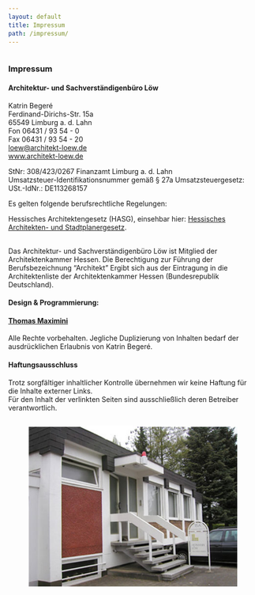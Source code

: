 ```yaml
---
layout: default
title: Impressum
path: /impressum/
---
```


<div class="content_box">

  <div class="column">
    <h3>Impressum</h3>
    <h4> Architektur- und Sachverständigenbüro Löw </h4>
    <p>Katrin Begeré<br>Ferdinand-Dirichs-Str. 15a<br>65549 Limburg a. d. Lahn <br>Fon 06431 / 93 54 - 0<br>Fax 06431 / 93 54 - 20<br><a href="mailto:loew@architekt-loew.de" title="E-Mail senden" class="mail">loew@architekt-loew.de</a><br><a href="/architektur/startseite/" title="Startseite" class="internal-link">www.architekt-loew.de</a></p>
    <p>StNr: 308/423/0267 Finanzamt Limburg a. d. Lahn<br>Umsatzsteuer-Identifikationsnummer gemäß § 27a Umsatzsteuergesetz: <br>USt.-IdNr.: DE113268157</p>
    <p>Es gelten folgende berufsrechtliche Regelungen:</p>
    <p class="bodytext">Hessisches Architektengesetz (HASG), einsehbar hier: <a href="http://www.akh.de/media/pdf/Gesetze/HASG%2030.07.2010.pdf" title="HASG" class="external-link-new-window">Hessisches Architekten- und Stadtplanergesetz</a>.</p>
    <p class="bodytext"><br>Das Architektur- und Sachverständigenbüro Löw ist Mitglied der Architektenkammer Hessen. Die Berechtigung zur Führung der Berufsbezeichnung “Architekt”  Ergibt sich aus der Eintragung in die Architektenliste der  Architektenkammer Hessen (Bundesrepublik Deutschland).</p>
    <h4>Design &amp; Programmierung:</h4>
    <h4><a href="http://www.thomasmaximini.com/" title="www.thomasmaximini.com">Thomas Maximini</a></h4>
    <p>Alle Rechte vorbehalten. Jegliche Duplizierung von Inhalten bedarf der ausdrücklichen Erlaubnis von Katrin Begeré.</p>
    <h4>Haftungsausschluss</h4>
    <p>Trotz sorgfältiger inhaltlicher Kontrolle übernehmen wir keine Haftung für die Inhalte externer Links. <br>Für den Inhalt der verlinkten Seiten sind ausschließlich deren Betreiber verantwortlich.</p>
  </div>
  <figure class="column2">
    <img src="/assets/images/unserbuero_02.jpg">
  </figure>
  <br class="clear">
</div>
